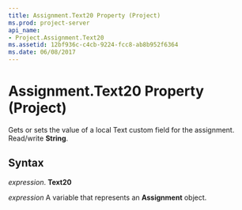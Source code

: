 ```yaml
---
title: Assignment.Text20 Property (Project)
ms.prod: project-server
api_name:
- Project.Assignment.Text20
ms.assetid: 12bf936c-c4cb-9224-fcc8-ab8b952f6364
ms.date: 06/08/2017
---
```



# Assignment.Text20 Property (Project)

Gets or sets the value of a local Text custom field for the assignment. Read/write  **String**.


## Syntax

 _expression_. **Text20**

 _expression_ A variable that represents an **Assignment** object.


